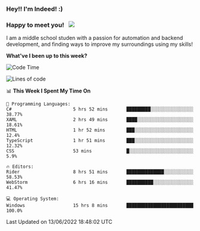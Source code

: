 ### Hey!! I'm Indeed! :) 

### Happy to meet you! &nbsp; ![](https://visitor-badge.glitch.me/badge?page_id=Indeedornot.Indeedornot)

I am a middle school studen with a passion for automation and backend development, and finding ways to improve my surroundings using my skills!

**What've I been up to this week?** 

<!--START_SECTION:waka-->
![Code Time](http://img.shields.io/badge/Code%20Time-0%20secs-blue)

![Lines of code](https://img.shields.io/badge/From%20Hello%20World%20I%27ve%20Written-776%20Thousand%20lines%20of%20code-blue)

📊 **This Week I Spent My Time On** 

```text
💬 Programming Languages: 
C#                       5 hrs 52 mins       █████████░░░░░░░░░░░░░░░░   38.77% 
XAML                     2 hrs 49 mins       ████░░░░░░░░░░░░░░░░░░░░░   18.61% 
HTML                     1 hr 52 mins        ███░░░░░░░░░░░░░░░░░░░░░░   12.4% 
TypeScript               1 hr 51 mins        ███░░░░░░░░░░░░░░░░░░░░░░   12.32% 
CSS                      53 mins             █░░░░░░░░░░░░░░░░░░░░░░░░   5.9%

🔥 Editors: 
Rider                    8 hrs 51 mins       ██████████████░░░░░░░░░░░   58.53% 
WebStorm                 6 hrs 16 mins       ██████████░░░░░░░░░░░░░░░   41.47%

💻 Operating System: 
Windows                  15 hrs 8 mins       █████████████████████████   100.0%

```


 Last Updated on 13/06/2022 18:48:02 UTC
<!--END_SECTION:waka-->

